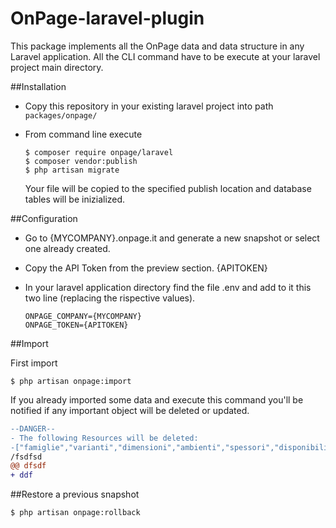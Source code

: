 # OnPage-laravel-plugin

This package implements all the OnPage data and data structure in any Laravel application.
All the CLI command have to be execute at your laravel project main directory.

##Installation



- Copy this repository in your existing laravel project into path ```packages/onpage/```

- From command line execute
    ```shell
    $ composer require onpage/laravel
    $ composer vendor:publish
    $ php artisan migrate
    ```
    Your file will be copied to the specified publish location and database tables will be inizialized.


##Configuration

- Go to {MYCOMPANY}.onpage.it and generate a new snapshot or select one already created.

- Copy the API Token from the preview section. {APITOKEN}

- In your laravel application directory find the file .env and add to it this two line (replacing the rispective values).
    ```
    ONPAGE_COMPANY={MYCOMPANY}
    ONPAGE_TOKEN={APITOKEN}
    ```

##Import

First import

```shell
$ php artisan onpage:import
```

If you already imported some data and execute this command you'll be notified if any important object will be deleted or updated.

```diff
--DANGER--
- The following Resources will be deleted:
-["famiglie","varianti","dimensioni","ambienti","spessori","disponibilit_","colori","texture","granulometria","fondo","paese","materiale","certificazioni"]
/fsdfsd
@@ dfsdf
+ ddf

```





##Restore a previous snapshot

```shell
$ php artisan onpage:rollback
```
